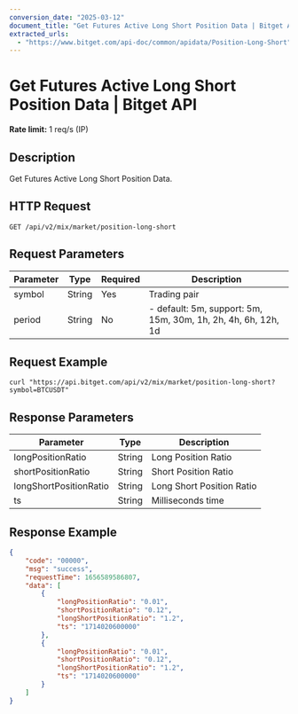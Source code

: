 ```yaml
---
conversion_date: "2025-03-12"
document_title: "Get Futures Active Long Short Position Data | Bitget API"
extracted_urls:
  - "https://www.bitget.com/api-doc/common/apidata/Position-Long-Short"
---
```


# Get Futures Active Long Short Position Data | Bitget API

**Rate limit:** 1 req/s (IP)

## Description

Get Futures Active Long Short Position Data.

## HTTP Request

```
GET /api/v2/mix/market/position-long-short
```

## Request Parameters

| Parameter | Type   | Required | Description                                                                 |
|----------|--------|----------|-----------------------------------------------------------------------------|
| symbol   | String | Yes      | Trading pair                                                               |
| period   | String | No       | - default: 5m, support: 5m, 15m, 30m, 1h, 2h, 4h, 6h, 12h, 1d |

## Request Example

```
curl "https://api.bitget.com/api/v2/mix/market/position-long-short?symbol=BTCUSDT"
```

## Response Parameters

| Parameter              | Type   | Description              |
|------------------------|--------|--------------------------|
| longPositionRatio      | String | Long Position Ratio      |
| shortPositionRatio     | String | Short Position Ratio     |
| longShortPositionRatio | String | Long Short Position Ratio|
| ts                     | String | Milliseconds time        |

## Response Example

```json
{
    "code": "00000",
    "msg": "success",
    "requestTime": 1656589586807,
    "data": [
        {
            "longPositionRatio": "0.01",
            "shortPositionRatio": "0.12",
            "longShortPositionRatio": "1.2",
            "ts": "1714020600000"
        },
        {
            "longPositionRatio": "0.01",
            "shortPositionRatio": "0.12",
            "longShortPositionRatio": "1.2",
            "ts": "1714020600000"
        }
    ]
}
```

